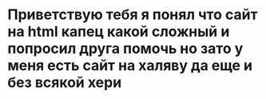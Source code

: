 # Приветствую тебя я понял что сайт на html капец какой сложный и попросил друга помочь но зато у меня есть сайт на халяву да еще и без всякой хери
